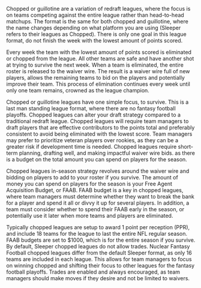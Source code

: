 Chopped or guillotine are a variation of redraft leagues, where the focus is on teams competing against the entire league rather than head-to-head matchups.
The format is the same for both chopped and guillotine, where the name changes depending on what platform you are using (Sleeper refers to their leagues as Chopped).
There is only one goal in this league format, do not finish the week with the lowest amount of points scored.

Every week the team with the lowest amount of points scored is eliminated or chopped from the league.
All other teams are safe and have another shot at trying to survive the next week.
When a team is eliminated, the entire roster is released to the waiver wire.
The result is a waiver wire full of new players, allows the remaining teams to bid on the players and potentially improve their team.
This process of elimination continues every week until only one team remains, crowned as the league champion.

Chopped or guillotine leagues have one simple focus, to survive.
This is a last man standing league format, where there are no fantasy football playoffs.
Chopped leagues can alter your draft strategy compared to a traditional redraft league.
Chopped leagues will require team managers to draft players that are effective contributors to the points total and preferably consistent to avoid being eliminated with the lowest score.
Team managers may prefer to prioritize veteran players over rookies, as they can be a greater risk if development time is needed.
Chopped leagues require short-term planning, drafting well, and making impactful waiver wire bids.
 as there is a budget on the total amount you can spend on players for the season.

Chopped leagues in-season strategy revolves around the waiver wire and bidding on players to add to your roster if you survive.
The amount of money you can spend on players for the season is your Free Agent Acquisition Budget, or FAAB.
FAAB budget is a key in chopped leagues, where team managers must determine whether they want to break the bank for a player and spend it all or divvy it up for several players.
In addition, a team must consider whether to spend their FAAB early in the season, or potentially use it later when more teams and players are eliminated.

Typically chopped leagues are setup to award 1 point per reception (PPR), and include 18 teams for the league to last the entire NFL regular season.
FAAB budgets are set to $1000, which is for the entire season if you survive. By default, Sleeper chopped leagues do not allow trades.
Nuclear Fantasy Football chopped leagues differ from the default Sleeper format, as only 16 teams are included in each league.
This allows for team managers to focus on winning chopped and shifting their focus to other leagues for the fantasy football playoffs.
Trades are enabled and always encouraged, as team managers should make moves if they desire and not be limited to waivers.